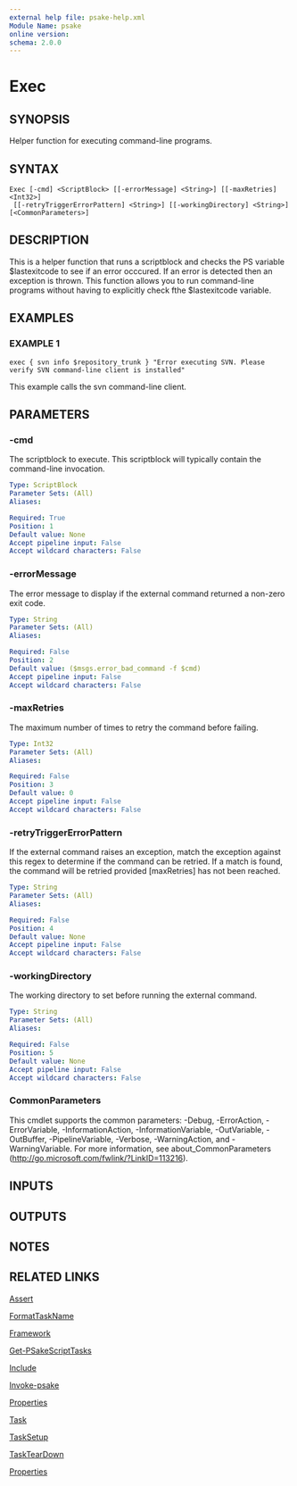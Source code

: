 ```yaml
---
external help file: psake-help.xml
Module Name: psake
online version:
schema: 2.0.0
---
```


# Exec

## SYNOPSIS
Helper function for executing command-line programs.

## SYNTAX

```
Exec [-cmd] <ScriptBlock> [[-errorMessage] <String>] [[-maxRetries] <Int32>]
 [[-retryTriggerErrorPattern] <String>] [[-workingDirectory] <String>] [<CommonParameters>]
```

## DESCRIPTION
This is a helper function that runs a scriptblock and checks the PS variable $lastexitcode to see if an error occcured.
If an error is detected then an exception is thrown.
This function allows you to run command-line programs without having to explicitly check fthe $lastexitcode variable.

## EXAMPLES

### EXAMPLE 1
```
exec { svn info $repository_trunk } "Error executing SVN. Please verify SVN command-line client is installed"
```

This example calls the svn command-line client.

## PARAMETERS

### -cmd
The scriptblock to execute.
This scriptblock will typically contain the command-line invocation.

```yaml
Type: ScriptBlock
Parameter Sets: (All)
Aliases:

Required: True
Position: 1
Default value: None
Accept pipeline input: False
Accept wildcard characters: False
```

### -errorMessage
The error message to display if the external command returned a non-zero exit code.

```yaml
Type: String
Parameter Sets: (All)
Aliases:

Required: False
Position: 2
Default value: ($msgs.error_bad_command -f $cmd)
Accept pipeline input: False
Accept wildcard characters: False
```

### -maxRetries
The maximum number of times to retry the command before failing.

```yaml
Type: Int32
Parameter Sets: (All)
Aliases:

Required: False
Position: 3
Default value: 0
Accept pipeline input: False
Accept wildcard characters: False
```

### -retryTriggerErrorPattern
If the external command raises an exception, match the exception against this regex to determine if the command can be retried.
If a match is found, the command will be retried provided \[maxRetries\] has not been reached.

```yaml
Type: String
Parameter Sets: (All)
Aliases:

Required: False
Position: 4
Default value: None
Accept pipeline input: False
Accept wildcard characters: False
```

### -workingDirectory
The working directory to set before running the external command.

```yaml
Type: String
Parameter Sets: (All)
Aliases:

Required: False
Position: 5
Default value: None
Accept pipeline input: False
Accept wildcard characters: False
```

### CommonParameters
This cmdlet supports the common parameters: -Debug, -ErrorAction, -ErrorVariable, -InformationAction, -InformationVariable, -OutVariable, -OutBuffer, -PipelineVariable, -Verbose, -WarningAction, and -WarningVariable.
For more information, see about_CommonParameters (http://go.microsoft.com/fwlink/?LinkID=113216).

## INPUTS

## OUTPUTS

## NOTES

## RELATED LINKS

[Assert]()

[FormatTaskName]()

[Framework]()

[Get-PSakeScriptTasks]()

[Include]()

[Invoke-psake]()

[Properties]()

[Task]()

[TaskSetup]()

[TaskTearDown]()

[Properties]()

